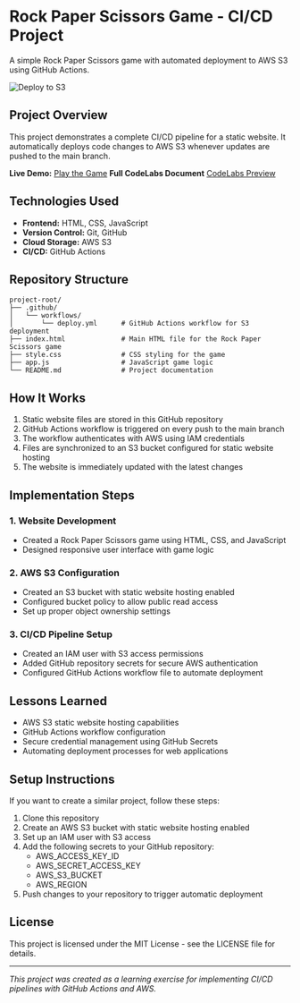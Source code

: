 # Rock Paper Scissors Game - CI/CD Project

A simple Rock Paper Scissors game with automated deployment to AWS S3 using GitHub Actions.

![Deploy to S3](https://github.com/DevjeeVismay/rock-paper-scissors-auto-deploy/actions/workflows/deploy.yml/badge.svg)

## Project Overview

This project demonstrates a complete CI/CD pipeline for a static website. It automatically deploys code changes to AWS S3 whenever updates are pushed to the main branch.

**Live Demo:** [Play the Game](https://devjeevismay--rock-paper-scissors.s3.us-east-1.amazonaws.com/index.html)
**Full CodeLabs Document** [CodeLabs Preview](https://codelabs-preview.appspot.com/?file_id=1c1XN2pZ49c6IWnvlXmYWhfAcWPpJl36hFfPPksEWbtI/)

## Technologies Used

- **Frontend:** HTML, CSS, JavaScript
- **Version Control:** Git, GitHub
- **Cloud Storage:** AWS S3
- **CI/CD:** GitHub Actions

## Repository Structure

    project-root/
    ├── .github/
    │   └── workflows/
    │       └── deploy.yml      # GitHub Actions workflow for S3 deployment
    ├── index.html              # Main HTML file for the Rock Paper Scissors game
    ├── style.css               # CSS styling for the game
    ├── app.js                  # JavaScript game logic
    └── README.md               # Project documentation


## How It Works

1. Static website files are stored in this GitHub repository
2. GitHub Actions workflow is triggered on every push to the main branch
3. The workflow authenticates with AWS using IAM credentials
4. Files are synchronized to an S3 bucket configured for static website hosting
5. The website is immediately updated with the latest changes

## Implementation Steps

### 1. Website Development
- Created a Rock Paper Scissors game using HTML, CSS, and JavaScript
- Designed responsive user interface with game logic

### 2. AWS S3 Configuration
- Created an S3 bucket with static website hosting enabled
- Configured bucket policy to allow public read access
- Set up proper object ownership settings

### 3. CI/CD Pipeline Setup
- Created an IAM user with S3 access permissions
- Added GitHub repository secrets for secure AWS authentication
- Configured GitHub Actions workflow file to automate deployment

## Lessons Learned

- AWS S3 static website hosting capabilities
- GitHub Actions workflow configuration
- Secure credential management using GitHub Secrets
- Automating deployment processes for web applications

## Setup Instructions

If you want to create a similar project, follow these steps:

1. Clone this repository
2. Create an AWS S3 bucket with static website hosting enabled
3. Set up an IAM user with S3 access
4. Add the following secrets to your GitHub repository:
   - AWS_ACCESS_KEY_ID
   - AWS_SECRET_ACCESS_KEY
   - AWS_S3_BUCKET
   - AWS_REGION
5. Push changes to your repository to trigger automatic deployment

## License

This project is licensed under the MIT License - see the LICENSE file for details.

---

*This project was created as a learning exercise for implementing CI/CD pipelines with GitHub Actions and AWS.*

